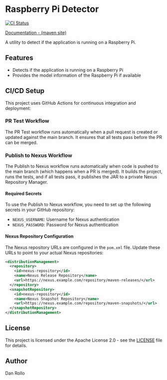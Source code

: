 # Raspberry Pi Detector
[![CI Status](https://github.com/bha-github-organization/utest/actions/workflows/publish-to-maven-central.yml/badge.svg)](https://github.com/bha-github-organization/top/actions)

[Documentation - (maven site)](https://bha-github-organization.github.io/utest/)

A utility to detect if the application is running on a Raspberry Pi.

## Features

- Detects if the application is running on a Raspberry Pi
- Provides the model information of the Raspberry Pi if available

## CI/CD Setup

This project uses GitHub Actions for continuous integration and deployment:

### PR Test Workflow

The PR Test workflow runs automatically when a pull request is created or updated against the main branch. It ensures that all tests pass before the PR can be merged.

### Publish to Nexus Workflow

The Publish to Nexus workflow runs automatically when code is pushed to the main branch (which happens when a PR is merged). It builds the project, runs the tests, and if all tests pass, it publishes the JAR to a private Nexus Repository Manager.

#### Required Secrets

To use the Publish to Nexus workflow, you need to set up the following secrets in your GitHub repository:

- `NEXUS_USERNAME`: Username for Nexus authentication
- `NEXUS_PASSWORD`: Password for Nexus authentication

#### Nexus Repository Configuration

The Nexus repository URLs are configured in the `pom.xml` file. Update these URLs to point to your actual Nexus repositories:

```xml
<distributionManagement>
  <repository>
    <id>nexus-repository</id>
    <name>Nexus Release Repository</name>
    <url>https://nexus.example.com/repository/maven-releases/</url>
  </repository>
  <snapshotRepository>
    <id>nexus-repository</id>
    <name>Nexus Snapshot Repository</name>
    <url>https://nexus.example.com/repository/maven-snapshots/</url>
  </snapshotRepository>
</distributionManagement>
```

## License

This project is licensed under the Apache License 2.0 - see the [LICENSE](LICENSE) file for details.

## Author

Dan Rollo
